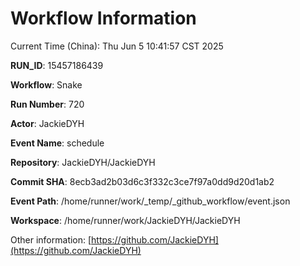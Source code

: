 # Workflow Information

Current Time (China): Thu Jun  5 10:41:57 CST 2025  

**RUN_ID**: 15457186439  

**Workflow**: Snake  

**Run Number**: 720  

**Actor**: JackieDYH  

**Event Name**: schedule  

**Repository**: JackieDYH/JackieDYH  

**Commit SHA**: 8ecb3ad2b03d6c3f332c3ce7f97a0dd9d20d1ab2  

**Event Path**: /home/runner/work/_temp/_github_workflow/event.json  

**Workspace**: /home/runner/work/JackieDYH/JackieDYH  

Other information: [https://github.com/JackieDYH](https://github.com/JackieDYH)
